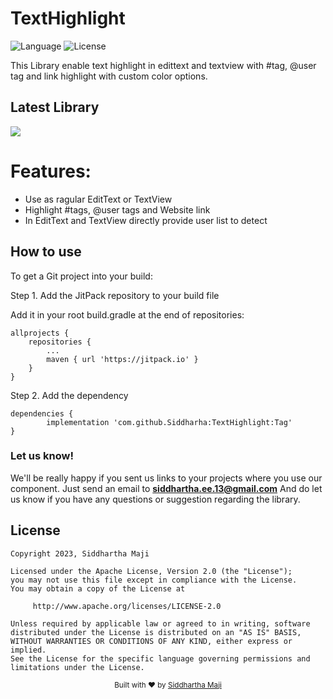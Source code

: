 # TextHighlight 
![Language](https://img.shields.io/badge/language-Kotlin-orange.svg)
![License](https://img.shields.io/badge/license-Apache%202.0-blue.svg)

This Library enable text highlight in edittext and textview with #tag, @user tag and link highlight with custom color options.

## Latest Library 
[![](https://jitpack.io/v/Siddharha/TextHighlight.svg)](https://jitpack.io/#Siddharha/TextHighlight)

# Features:
	
* Use as ragular EditText or TextView
* Highlight #tags, @user tags and Website link
* In EditText and TextView directly provide user list to detect

## How to use

To get a Git project into your build:

Step 1. Add the JitPack repository to your build file 



Add it in your root build.gradle at the end of repositories:

	allprojects {
		repositories {
			...
			maven { url 'https://jitpack.io' }
		}
	}

Step 2. Add the dependency

	dependencies {
	        implementation 'com.github.Siddharha:TextHighlight:Tag'
	}

### Let us know!

We'll be really happy if you sent us links to your projects where you use our component. Just send an email to **siddhartha.ee.13@gmail.com** And do let us know if you have any questions or suggestion regarding the library.

## License

    Copyright 2023, Siddhartha Maji

    Licensed under the Apache License, Version 2.0 (the "License");
    you may not use this file except in compliance with the License.
    You may obtain a copy of the License at

         http://www.apache.org/licenses/LICENSE-2.0

    Unless required by applicable law or agreed to in writing, software
    distributed under the License is distributed on an "AS IS" BASIS,
    WITHOUT WARRANTIES OR CONDITIONS OF ANY KIND, either express or implied.
    See the License for the specific language governing permissions and
    limitations under the License.
    

<div align="center">
  <sub>Built with ❤︎ by
  <a href="https://github.com/Siddharha">Siddhartha Maji</a>
</div>
<br/>
